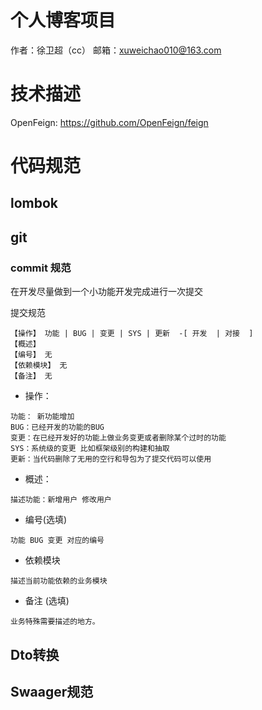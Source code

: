 # 个人博客项目
作者：徐卫超（cc）
邮箱：xuweichao010@163.com

# 技术描述
OpenFeign: https://github.com/OpenFeign/feign 

# 代码规范
## lombok 

## git
### commit 规范
在开发尽量做到一个小功能开发完成进行一次提交

提交规范
```text
【操作】 功能 | BUG | 变更 | SYS | 更新  -[ 开发  | 对接  ]
【概述】 
【编号】 无
【依赖模块】 无
【备注】 无
```
- 操作：
```text
功能： 新功能增加
BUG：已经开发的功能的BUG
变更：在已经开发好的功能上做业务变更或者删除某个过时的功能
SYS：系统级的变更 比如框架级别的构建和抽取
更新：当代码删除了无用的空行和导包为了提交代码可以使用
```
- 概述：
```text
描述功能：新增用户 修改用户 
```
- 编号(选填)
```text
功能 BUG 变更 对应的编号
```
- 依赖模块 
```text
描述当前功能依赖的业务模块
```
- 备注 (选填)
```text
业务特殊需要描述的地方。
```

## Dto转换



## Swaager规范


